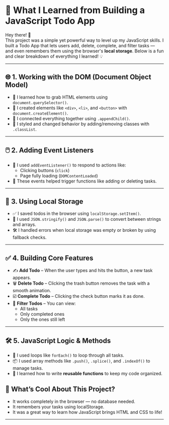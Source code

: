 

# 📝 What I Learned from Building a JavaScript Todo App

Hey there! 👋  
This project was a simple yet powerful way to level up my JavaScript skills. I built a Todo App that lets users add, delete, complete, and filter tasks — and even remembers them using the browser's **local storage**. Below is a fun and clear breakdown of everything I learned! 💡

---

## 🌐 1. Working with the DOM (Document Object Model)

- 📌 I learned how to grab HTML elements using `document.querySelector()`.
- 🧱 I created elements like `<div>`, `<li>`, and `<button>` with `document.createElement()`.
- 🔗 I connected everything together using `.appendChild()`.
- 🎨 I styled and changed behavior by adding/removing classes with `.classList`.

---

## 🖱️ 2. Adding Event Listeners

- 🔁 I used `addEventListener()` to respond to actions like:
  - Clicking buttons (`click`)
  - Page fully loading (`DOMContentLoaded`)
- 🎯 These events helped trigger functions like adding or deleting tasks.

---

## 💾 3. Using Local Storage

- ✅ I saved todos in the browser using `localStorage.setItem()`.
- 🧠 I used `JSON.stringify()` and `JSON.parse()` to convert between strings and arrays.
- 🛠️ I handled errors when local storage was empty or broken by using fallback checks.

---

## ✅ 4. Building Core Features

- ✍️ **Add Todo** – When the user types and hits the button, a new task appears.
- 🗑️ **Delete Todo** – Clicking the trash button removes the task with a smooth animation.
- ☑️ **Complete Todo** – Clicking the check button marks it as done.
- 🧹 **Filter Todos** – You can view:
  - All tasks
  - Only completed ones
  - Only the ones still left

---

## 🛠️ 5. JavaScript Logic & Methods

- 🔁 I used loops like `forEach()` to loop through all tasks.
- 📦 I used array methods like `.push()`, `.splice()`, and `.indexOf()` to manage tasks.
- 🧠 I learned how to write **reusable functions** to keep my code organized.
 

## 🌈 What’s Cool About This Project?

- It works completely in the browser — no database needed.
- It remembers your tasks using localStorage.
- It was a great way to learn how JavaScript brings HTML and CSS to life!

---
 